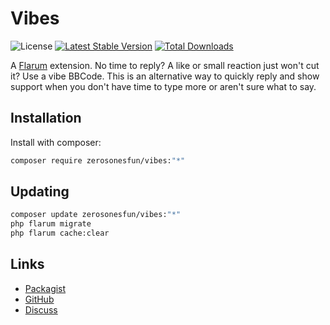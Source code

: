 # Vibes

![License](https://img.shields.io/badge/license-MIT-blue.svg) [![Latest Stable Version](https://img.shields.io/packagist/v/zerosonesfun/vibes.svg)](https://packagist.org/packages/zerosonesfun/vibes) [![Total Downloads](https://img.shields.io/packagist/dt/zerosonesfun/vibes.svg)](https://packagist.org/packages/zerosonesfun/vibes)

A [Flarum](http://flarum.org) extension. No time to reply? A like or small reaction just won&#39;t cut it? Use a vibe BBCode. This is an alternative way to quickly reply and show support when you don&#39;t have time to type more or aren&#39;t sure what to say.

## Installation

Install with composer:

```sh
composer require zerosonesfun/vibes:"*"
```

## Updating

```sh
composer update zerosonesfun/vibes:"*"
php flarum migrate
php flarum cache:clear
```

## Links

- [Packagist](https://packagist.org/packages/zerosonesfun/vibes)
- [GitHub](https://github.com/zerosonesfun/vibes)
- [Discuss](https://discuss.flarum.org/d/PUT_DISCUSS_SLUG_HERE)
